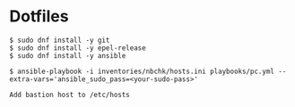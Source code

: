 Dotfiles
========
```
$ sudo dnf install -y git
$ sudo dnf install -y epel-release
$ sudo dnf install -y ansible
```

```
$ ansible-playbook -i inventories/nbchk/hosts.ini playbooks/pc.yml --extra-vars='ansible_sudo_pass=<your-sudo-pass>'
```

```
Add bastion host to /etc/hosts
```

